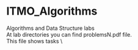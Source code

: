 # ITMO_Algorithms
Algorithms and Data Structure labs \
At lab directories you can find problemsN.pdf file. \
This file shows tasks \
